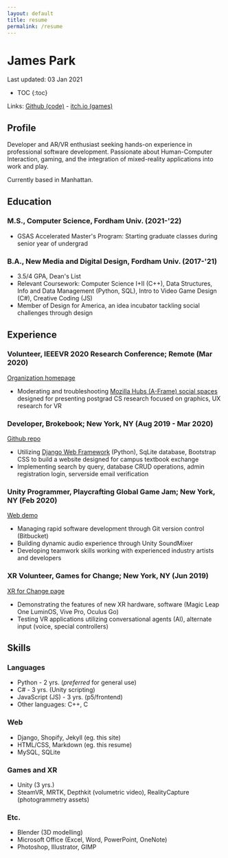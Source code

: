 ```yaml
---
layout: default
title: resume
permalink: /resume
---
```


# James Park

Last updated: 03 Jan 2021

* TOC
{:toc}

Links: [Github (code)](https://github.com/idkwhojamesis) - [itch.io (games)](https://idkwhojamesis.itch.io/)

## Profile
Developer and AR/VR enthusiast seeking hands-on experience in professional software development. Passionate about Human-Computer Interaction, gaming, and the integration of mixed-reality applications into work and play.  

Currently based in Manhattan.

## Education

### M.S., Computer Science, Fordham Univ. (2021-'22)
- GSAS Accelerated Master's Program: Starting graduate classes during senior year of undergrad

### B.A., New Media and Digital Design, Fordham Univ. (2017-'21)
- 3.5/4 GPA, Dean's List
- Relevant Coursework: Computer Science I+II (C++), Data Structures, Info and Data Management (Python, SQL), Intro to Video Game Design (C#), Creative Coding (JS)
- Member of Design for America, an idea incubator tackling social challenges through design

## Experience

### Volunteer, IEEEVR 2020 Research Conference; Remote (Mar 2020)
[Organization homepage](http://www.ieeevr.org/2020/)  
- Moderating and troubleshooting [Mozilla Hubs (A-Frame) social spaces](https://hubs.mozilla.com/) designed for presenting postgrad CS research focused on graphics, UX research for VR

### Developer, Brokebook; New York, NY (Aug 2019 - Mar 2020)
[Github repo](https://github.com/idkwhojamesis/brokebook_web)  
- Utilizing [Django Web Framework](https://www.djangoproject.com/) (Python), SqLite database, Bootstrap CSS to build a website designed for campus textbook exchange
- Implementing search by query, database CRUD operations, admin registration login, serverside email verification

### Unity Programmer, Playcrafting Global Game Jam; New York, NY (Feb 2020)
[Web demo](https://idkwhojamesis.itch.io/fix-the-penguin-gamejam)
- Managing rapid software development through Git version control (Bitbucket)  
- Building dynamic audio experience through Unity SoundMixer  
- Developing teamwork skills working with experienced industry artists and developers

### XR Volunteer, Games for Change; New York, NY (Jun 2019)
[XR for Change page](http://www.gamesforchange.org/xr4c/)
- Demonstrating the features of new XR hardware, software (Magic Leap One LuminOS, Vive Pro, Oculus Go)
- Testing VR applications utilizing conversational agents (AI), alternate input (voice, special controllers)

## Skills

### Languages
- Python - 2 yrs. (*preferred* for general use)
- C# - 3 yrs. (Unity scripting)
- JavaScript (JS) - 3 yrs. (p5/frontend)
- Other languages: C++, C

### Web
- Django, Shopify, Jekyll (eg. this site)
- HTML/CSS, Markdown (eg. this resume)
- MySQL, SQLite

### Games and XR
- Unity (3 yrs.)
- SteamVR, MRTK, Depthkit (volumetric video), RealityCapture (photogrammetry assets)

### Etc. 
- Blender (3D modelling)
- Microsoft Office (Excel, Word, PowerPoint, OneNote)
- Photoshop, Illustrator, GIMP